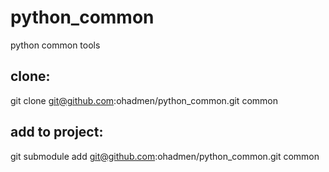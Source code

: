 # python_common
python common tools

## clone:
git clone git@github.com:ohadmen/python_common.git common
## add to project:
git submodule add git@github.com:ohadmen/python_common.git common

